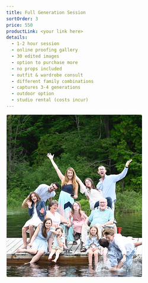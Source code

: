 ```yaml
---
title: Full Generation Session
sortOrder: 3
price: 550
productLink: <your link here>
details:
  - 1-2 hour session
  - online proofing gallery
  - 30 edited images
  - option to purchase more
  - no props included
  - outfit & wardrobe consult
  - different family combinations
  - captures 3-4 generations
  - outdoor option
  - studio rental (costs incur)
---
```


![Full Generation Session](../../assets/fullGenerationPackage.png)
